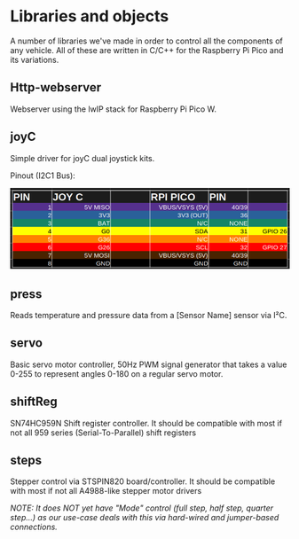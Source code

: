 # Libraries and objects

A number of libraries we've made in order to control all the components of any vehicle. All of these are written in C/C++ for the Raspberry Pi Pico and its variations.

## Http-webserver
Webserver using the lwIP stack for Raspberry Pi Pico W.

## joyC
Simple driver for joyC dual joystick kits.

Pinout (I2C1 Bus):

![1: 5V (VBUS/VSYS), 2: 3v3 OUT, 3: NO CONNECTION, 4: SDA, 5: NO CONNECTION, 6: SCL, 7: 5V (VBUS/VSYS), 8: GND](https://github.com/Urpekari/RPI_Pico_Libraries/blob/main/joyC/docs/Pinout%20table.png?raw=true)


## press
Reads temperature and pressure data from a [Sensor Name] sensor via I²C.

## servo
Basic servo motor controller, 50Hz PWM signal generator that takes a value 0-255 to represent angles 0-180 on a regular servo motor.

## shiftReg

SN74HC959N Shift register controller. It should be compatible with most if not all 959 series (Serial-To-Parallel) shift registers

## steps

Stepper control via STSPIN820 board/controller. It should be compatible with most if not all A4988-like stepper motor drivers

*NOTE: It does NOT *yet* have "Mode" control (full step, half step, quarter step...) as our use-case deals with this via hard-wired and jumper-based connections.*
